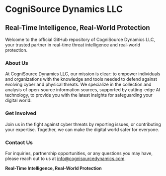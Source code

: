 # CogniSource Dynamics LLC

## Real-Time Intelligence, Real-World Protection

Welcome to the official GitHub repository of CogniSource Dynamics LLC, your trusted partner in real-time threat intelligence and real-world protection.

### About Us

At CogniSource Dynamics LLC, our mission is clear: to empower individuals and organizations with the knowledge and tools needed to defend against evolving cyber and physical threats. We specialize in the collection and analysis of open-source information sources, supported by cutting-edge AI technology, to provide you with the latest insights for safeguarding your digital world.

### Get Involved

Join us in the fight against cyber threats by reporting issues, or contributing your expertise. Together, we can make the digital world safer for everyone.

### Contact Us

For inquiries, partnership opportunities, or any questions you may have, please reach out to us at [info@cognisourcedynamics.com](mailto:info@cognisourcedynamics.com).

**Real-Time Intelligence, Real-World Protection**
